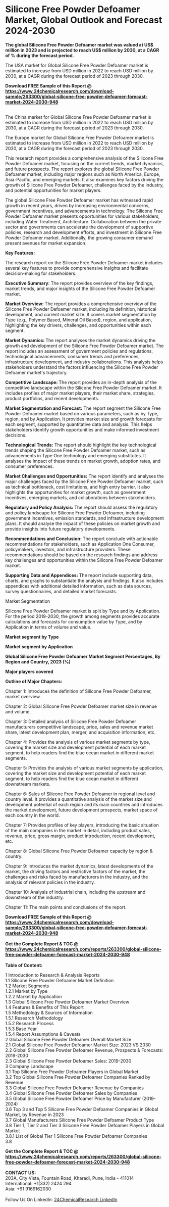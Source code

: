 <h1>Silicone Free Powder Defoamer Market, Global Outlook and Forecast 2024-2030</h1><p><strong>The global Silicone Free Powder Defoamer market was valued at US$ million in 2023 and is projected to reach US$ million by 2030, at a CAGR of % during the forecast period.</strong></p><p>
</p><p>The USA market for Global Silicone Free Powder Defoamer market is estimated to increase from USD million in 2022 to reach USD million by 2030, at a CAGR during the forecast period of 2023 through 2030.</p><div><b>Download FREE Sample of this Report @ 
            <a href="https://www.24chemicalresearch.com/download-sample/263300/global-silicone-free-powder-defoamer-forecast-market-2024-2030-948">
            https://www.24chemicalresearch.com/download-sample/263300/global-silicone-free-powder-defoamer-forecast-market-2024-2030-948</a></b></div><br><p>
</p><p>The China market for Global Silicone Free Powder Defoamer market is estimated to increase from USD million in 2022 to reach USD million by 2030, at a CAGR during the forecast period of 2023 through 2030.</p><p>
</p><p>The Europe market for Global Silicone Free Powder Defoamer market is estimated to increase from USD million in 2022 to reach USD million by 2030, at a CAGR during the forecast period of 2023 through 2030.</p><p>
</p><p>This research report provides a comprehensive analysis of the Silicone Free Powder Defoamer market, focusing on the current trends, market dynamics, and future prospects. The report explores the global Silicone Free Powder Defoamer market, including major regions such as North America, Europe, Asia-Pacific, and emerging markets. It also examines key factors driving the growth of Silicone Free Powder Defoamer, challenges faced by the industry, and potential opportunities for market players.</p><p>
The global Silicone Free Powder Defoamer market has witnessed rapid growth in recent years, driven by increasing environmental concerns, government incentives, and advancements in technology. The Silicone Free Powder Defoamer market presents opportunities for various stakeholders, including Water Treatment, Architecture. Collaboration between the private sector and governments can accelerate the development of supportive policies, research and development efforts, and investment in Silicone Free Powder Defoamer market. Additionally, the growing consumer demand present avenues for market expansion.</p><p>
</p><p>
<strong>Key Features:</strong></p><p>
The research report on the Silicone Free Powder Defoamer market includes several key features to provide comprehensive insights and facilitate decision-making for stakeholders.</p><p>
<strong>Executive Summary</strong>: The report provides overview of the key findings, market trends, and major insights of the Silicone Free Powder Defoamer market.</p><p>
<strong>Market Overview: </strong>The report provides a comprehensive overview of the Silicone Free Powder Defoamer market, including its definition, historical development, and current market size. It covers market segmentation by Type (e.g., Polymer Based, Mineral Oil Based), region, and application, highlighting the key drivers, challenges, and opportunities within each segment.</p><p>
<strong>Market Dynamics: </strong>The report analyses the market dynamics driving the growth and development of the Silicone Free Powder Defoamer market. The report includes an assessment of government policies and regulations, technological advancements, consumer trends and preferences, infrastructure development, and industry collaborations. This analysis helps stakeholders understand the factors influencing the Silicone Free Powder Defoamer market's trajectory.</p><p>
<strong>Competitive Landscape: </strong>The report provides an in-depth analysis of the competitive landscape within the Silicone Free Powder Defoamer market. It includes profiles of major market players, their market share, strategies, product portfolios, and recent developments.</p><p>
<strong>Market Segmentation and Forecast:</strong> The report segment the Silicone Free Powder Defoamer market based on various parameters, such as by Type, region, and by Application. It provides market size and growth forecasts for each segment, supported by quantitative data and analysis. This helps stakeholders identify growth opportunities and make informed investment decisions.</p><p>
<strong>Technological Trends:</strong> The report should highlight the key technological trends shaping the Silicone Free Powder Defoamer market, such as advancements in Type One technology and emerging substitutes. It analyses the impact of these trends on market growth, adoption rates, and consumer preferences.</p><p>
<strong>Market Challenges and Opportunities:</strong> The report identify and analyses the major challenges faced by the Silicone Free Powder Defoamer market, such as technical bottleneck, cost limitations, and high entry barrier. It also highlights the opportunities for market growth, such as government incentives, emerging markets, and collaborations between stakeholders.</p><p>
<strong>Regulatory and Policy Analysis: </strong>The report should assess the regulatory and policy landscape for Silicone Free Powder Defoamer, including government incentives, emission standards, and infrastructure development plans. It should analyse the impact of these policies on market growth and provide insights into future regulatory developments.</p><p>
<strong>Recommendations and Conclusion: </strong>The report conclude with actionable recommendations for stakeholders, such as Application One Consumer, policymakers, investors, and infrastructure providers. These recommendations should be based on the research findings and address key challenges and opportunities within the Silicone Free Powder Defoamer market.</p><p>
<strong>Supporting Data and Appendices: </strong>The report include supporting data, charts, and graphs to substantiate the analysis and findings. It also includes appendices with additional detailed information, such as data sources, survey questionnaires, and detailed market forecasts.</p><p>
Market Segmentation</p><p>
Silicone Free Powder Defoamer market is split by Type and by Application. For the period 2019-2030, the growth among segments provides accurate calculations and forecasts for consumption value by Type, and by Application in terms of volume and value.</p><p>
<strong>Market segment by Type</strong></p><p>
</p><p>
</p><p><strong>Market segment by Application</strong></p><p>
</p><p>
</p><p><strong>Global Silicone Free Powder Defoamer Market Segment Percentages, By Region and Country, 2023 (%)</strong></p><p>
</p><p>
</p><p><strong>Major players covered</strong></p><p>
</p><p>
</p><p><strong>Outline of Major Chapters:</strong></p><p>
Chapter 1: Introduces the definition of Silicone Free Powder Defoamer, market overview.</p><p>
Chapter 2: Global Silicone Free Powder Defoamer market size in revenue and volume.</p><p>
Chapter 3: Detailed analysis of Silicone Free Powder Defoamer manufacturers competitive landscape, price, sales and revenue market share, latest development plan, merger, and acquisition information, etc.</p><p>
Chapter 4: Provides the analysis of various market segments by type, covering the market size and development potential of each market segment, to help readers find the blue ocean market in different market segments.</p><p>
Chapter 5: Provides the analysis of various market segments by application, covering the market size and development potential of each market segment, to help readers find the blue ocean market in different downstream markets.</p><p>
Chapter 6: Sales of Silicone Free Powder Defoamer in regional level and country level. It provides a quantitative analysis of the market size and development potential of each region and its main countries and introduces the market development, future development prospects, market space of each country in the world.</p><p>
Chapter 7: Provides profiles of key players, introducing the basic situation of the main companies in the market in detail, including product sales, revenue, price, gross margin, product introduction, recent development, etc.</p><p>
Chapter 8: Global Silicone Free Powder Defoamer capacity by region &amp; country.</p><p>
Chapter 9: Introduces the market dynamics, latest developments of the market, the driving factors and restrictive factors of the market, the challenges and risks faced by manufacturers in the industry, and the analysis of relevant policies in the industry.</p><p>
Chapter 10: Analysis of industrial chain, including the upstream and downstream of the industry.</p><p>
Chapter 11: The main points and conclusions of the report.</p><div><b>Download FREE Sample of this Report @ 
            <a href="https://www.24chemicalresearch.com/download-sample/263300/global-silicone-free-powder-defoamer-forecast-market-2024-2030-948">
            https://www.24chemicalresearch.com/download-sample/263300/global-silicone-free-powder-defoamer-forecast-market-2024-2030-948</a></b></div><br><div><b>Get the Complete Report & TOC @ 
            <a href="https://www.24chemicalresearch.com/reports/263300/global-silicone-free-powder-defoamer-forecast-market-2024-2030-948">
            https://www.24chemicalresearch.com/reports/263300/global-silicone-free-powder-defoamer-forecast-market-2024-2030-948</a></b></div><br>
            <b>Table of Content:</b><p>1 Introduction to Research & Analysis Reports<br />
    1.1 Silicone Free Powder Defoamer Market Definition<br />
    1.2 Market Segments<br />
        1.2.1 Market by Type<br />
        1.2.2 Market by Application<br />
    1.3 Global Silicone Free Powder Defoamer Market Overview<br />
    1.4 Features & Benefits of This Report<br />
    1.5 Methodology & Sources of Information<br />
        1.5.1 Research Methodology<br />
        1.5.2 Research Process<br />
        1.5.3 Base Year<br />
        1.5.4 Report Assumptions & Caveats<br />
2 Global Silicone Free Powder Defoamer Overall Market Size<br />
    2.1 Global Silicone Free Powder Defoamer Market Size: 2023 VS 2030<br />
    2.2 Global Silicone Free Powder Defoamer Revenue, Prospects & Forecasts: 2019-2030<br />
    2.3 Global Silicone Free Powder Defoamer Sales: 2019-2030<br />
3 Company Landscape<br />
    3.1 Top Silicone Free Powder Defoamer Players in Global Market<br />
    3.2 Top Global Silicone Free Powder Defoamer Companies Ranked by Revenue<br />
    3.3 Global Silicone Free Powder Defoamer Revenue by Companies<br />
    3.4 Global Silicone Free Powder Defoamer Sales by Companies<br />
    3.5 Global Silicone Free Powder Defoamer Price by Manufacturer (2019-2024)<br />
    3.6 Top 3 and Top 5 Silicone Free Powder Defoamer Companies in Global Market, by Revenue in 2023<br />
    3.7 Global Manufacturers Silicone Free Powder Defoamer Product Type<br />
    3.8 Tier 1, Tier 2 and Tier 3 Silicone Free Powder Defoamer Players in Global Market<br />
        3.8.1 List of Global Tier 1 Silicone Free Powder Defoamer Companies<br />
        3.8</p><div><b>Get the Complete Report & TOC @ 
            <a href="https://www.24chemicalresearch.com/reports/263300/global-silicone-free-powder-defoamer-forecast-market-2024-2030-948">
            https://www.24chemicalresearch.com/reports/263300/global-silicone-free-powder-defoamer-forecast-market-2024-2030-948</a></b></div><br><b>CONTACT US:</b><br>
            203A, City Vista, Fountain Road, Kharadi, Pune, India - 411014<br>
            International: +1(332) 2424 294<br>
            Asia: +91 9169162030 <br><br>
            Follow Us On LinkedIn: <a href="https://www.linkedin.com/company/24chemicalresearch/">24ChemicalResearch LinkedIn</a>